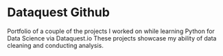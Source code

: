 # Dataquest Github
Portfolio of a couple of the projects I worked on while learning Python for Data Science via Dataquest.io
These projects showcase my ability of data cleaning and conducting analysis.
